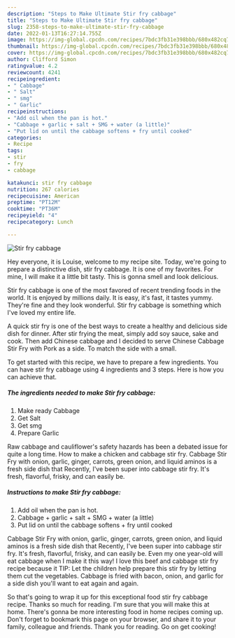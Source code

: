 ```yaml
---
description: "Steps to Make Ultimate Stir fry cabbage"
title: "Steps to Make Ultimate Stir fry cabbage"
slug: 2358-steps-to-make-ultimate-stir-fry-cabbage
date: 2022-01-13T16:27:14.755Z
image: https://img-global.cpcdn.com/recipes/7bdc3fb31e398bbb/680x482cq70/stir-fry-cabbage-recipe-main-photo.jpg
thumbnail: https://img-global.cpcdn.com/recipes/7bdc3fb31e398bbb/680x482cq70/stir-fry-cabbage-recipe-main-photo.jpg
cover: https://img-global.cpcdn.com/recipes/7bdc3fb31e398bbb/680x482cq70/stir-fry-cabbage-recipe-main-photo.jpg
author: Clifford Simon
ratingvalue: 4.2
reviewcount: 4241
recipeingredient:
- " Cabbage"
- " Salt"
- " smg"
- " Garlic"
recipeinstructions:
- "Add oil when the pan is hot."
- "Cabbage + garlic + salt + SMG + water (a little)"
- "Put lid on until the cabbage softens + fry until cooked"
categories:
- Recipe
tags:
- stir
- fry
- cabbage

katakunci: stir fry cabbage 
nutrition: 267 calories
recipecuisine: American
preptime: "PT12M"
cooktime: "PT36M"
recipeyield: "4"
recipecategory: Lunch

---
```



![Stir fry cabbage](https://img-global.cpcdn.com/recipes/7bdc3fb31e398bbb/680x482cq70/stir-fry-cabbage-recipe-main-photo.jpg)

Hey everyone, it is Louise, welcome to my recipe site. Today, we're going to prepare a distinctive dish, stir fry cabbage. It is one of my favorites. For mine, I will make it a little bit tasty. This is gonna smell and look delicious.

Stir fry cabbage is one of the most favored of recent trending foods in the world. It is enjoyed by millions daily. It is easy, it's fast, it tastes yummy. They're fine and they look wonderful. Stir fry cabbage is something which I've loved my entire life.

A quick stir fry is one of the best ways to create a healthy and delicious side dish for dinner. After stir frying the meat, simply add soy sauce, sake and cook. Then add Chinese cabbage and I decided to serve Chinese Cabbage Stir Fry with Pork as a side. To match the side with a small.


To get started with this recipe, we have to prepare a few ingredients. You can have stir fry cabbage using 4 ingredients and 3 steps. Here is how you can achieve that.

<!--inarticleads1-->

##### The ingredients needed to make Stir fry cabbage:

1. Make ready  Cabbage
1. Get  Salt
1. Get  smg
1. Prepare  Garlic


Raw cabbage and cauliflower&#39;s safety hazards has been a debated issue for quite a long time. How to make a chicken and cabbage stir fry. Cabbage Stir Fry with onion, garlic, ginger, carrots, green onion, and liquid aminos is a fresh side dish that Recently, I&#39;ve been super into cabbage stir fry. It&#39;s fresh, flavorful, frisky, and can easily be. 

<!--inarticleads2-->

##### Instructions to make Stir fry cabbage:

1. Add oil when the pan is hot.
1. Cabbage + garlic + salt + SMG + water (a little)
1. Put lid on until the cabbage softens + fry until cooked


Cabbage Stir Fry with onion, garlic, ginger, carrots, green onion, and liquid aminos is a fresh side dish that Recently, I&#39;ve been super into cabbage stir fry. It&#39;s fresh, flavorful, frisky, and can easily be. Even my one year-old will eat cabbage when I make it this way! I love this beef and cabbage stir fry recipe because it TIP: Let the children help prepare this stir fry by letting them cut the vegetables. Cabbage is fried with bacon, onion, and garlic for a side dish you&#39;ll want to eat again and again. 

So that's going to wrap it up for this exceptional food stir fry cabbage recipe. Thanks so much for reading. I'm sure that you will make this at home. There's gonna be more interesting food in home recipes coming up. Don't forget to bookmark this page on your browser, and share it to your family, colleague and friends. Thank you for reading. Go on get cooking!

